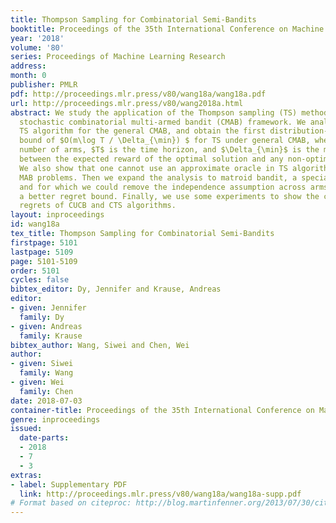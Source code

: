 ```yaml
---
title: Thompson Sampling for Combinatorial Semi-Bandits
booktitle: Proceedings of the 35th International Conference on Machine Learning
year: '2018'
volume: '80'
series: Proceedings of Machine Learning Research
address: 
month: 0
publisher: PMLR
pdf: http://proceedings.mlr.press/v80/wang18a/wang18a.pdf
url: http://proceedings.mlr.press/v80/wang2018a.html
abstract: We study the application of the Thompson sampling (TS) methodology to the
  stochastic combinatorial multi-armed bandit (CMAB) framework. We analyze the standard
  TS algorithm for the general CMAB, and obtain the first distribution-dependent regret
  bound of $O(m\log T / \Delta_{\min}) $ for TS under general CMAB, where $m$ is the
  number of arms, $T$ is the time horizon, and $\Delta_{\min}$ is the minimum gap
  between the expected reward of the optimal solution and any non-optimal solution.
  We also show that one cannot use an approximate oracle in TS algorithm for even
  MAB problems. Then we expand the analysis to matroid bandit, a special case of CMAB
  and for which we could remove the independence assumption across arms and achieve
  a better regret bound. Finally, we use some experiments to show the comparison of
  regrets of CUCB and CTS algorithms.
layout: inproceedings
id: wang18a
tex_title: Thompson Sampling for Combinatorial Semi-Bandits
firstpage: 5101
lastpage: 5109
page: 5101-5109
order: 5101
cycles: false
bibtex_editor: Dy, Jennifer and Krause, Andreas
editor:
- given: Jennifer
  family: Dy
- given: Andreas
  family: Krause
bibtex_author: Wang, Siwei and Chen, Wei
author:
- given: Siwei
  family: Wang
- given: Wei
  family: Chen
date: 2018-07-03
container-title: Proceedings of the 35th International Conference on Machine Learning
genre: inproceedings
issued:
  date-parts:
  - 2018
  - 7
  - 3
extras:
- label: Supplementary PDF
  link: http://proceedings.mlr.press/v80/wang18a/wang18a-supp.pdf
# Format based on citeproc: http://blog.martinfenner.org/2013/07/30/citeproc-yaml-for-bibliographies/
---
```

